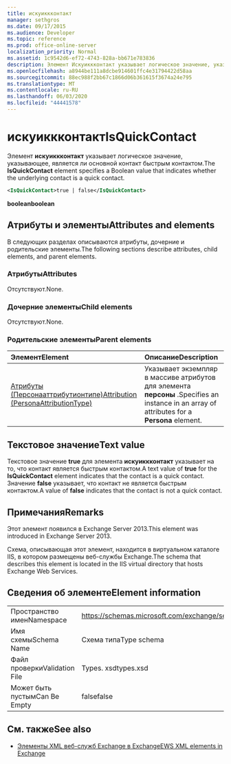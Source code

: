 ```yaml
---
title: искуиккконтакт
manager: sethgros
ms.date: 09/17/2015
ms.audience: Developer
ms.topic: reference
ms.prod: office-online-server
localization_priority: Normal
ms.assetid: 1c9542d6-ef72-4743-828a-bb671e783836
description: Элемент Искуиккконтакт указывает логическое значение, указывающее, является ли основной контакт быстрым контактом.
ms.openlocfilehash: a8944be111a8dcbe914601ffc4e31794422d58aa
ms.sourcegitcommit: 88ec988f2bb67c1866d06b361615f3674a24e795
ms.translationtype: MT
ms.contentlocale: ru-RU
ms.lasthandoff: 06/03/2020
ms.locfileid: "44441578"
---
```

# <a name="isquickcontact"></a><span data-ttu-id="b80e8-103">искуиккконтакт</span><span class="sxs-lookup"><span data-stu-id="b80e8-103">IsQuickContact</span></span>

<span data-ttu-id="b80e8-104">Элемент **искуиккконтакт** указывает логическое значение, указывающее, является ли основной контакт быстрым контактом.</span><span class="sxs-lookup"><span data-stu-id="b80e8-104">The **IsQuickContact** element specifies a Boolean value that indicates whether the underlying contact is a quick contact.</span></span> 
  
```XML
<IsQuickContact>true | false</IsQuickContact>
```

 <span data-ttu-id="b80e8-105">**boolean**</span><span class="sxs-lookup"><span data-stu-id="b80e8-105">**boolean**</span></span>
## <a name="attributes-and-elements"></a><span data-ttu-id="b80e8-106">Атрибуты и элементы</span><span class="sxs-lookup"><span data-stu-id="b80e8-106">Attributes and elements</span></span>

<span data-ttu-id="b80e8-107">В следующих разделах описываются атрибуты, дочерние и родительские элементы.</span><span class="sxs-lookup"><span data-stu-id="b80e8-107">The following sections describe attributes, child elements, and parent elements.</span></span>
  
### <a name="attributes"></a><span data-ttu-id="b80e8-108">Атрибуты</span><span class="sxs-lookup"><span data-stu-id="b80e8-108">Attributes</span></span>

<span data-ttu-id="b80e8-109">Отсутствуют.</span><span class="sxs-lookup"><span data-stu-id="b80e8-109">None.</span></span>
  
### <a name="child-elements"></a><span data-ttu-id="b80e8-110">Дочерние элементы</span><span class="sxs-lookup"><span data-stu-id="b80e8-110">Child elements</span></span>

<span data-ttu-id="b80e8-111">Отсутствуют.</span><span class="sxs-lookup"><span data-stu-id="b80e8-111">None.</span></span>
  
### <a name="parent-elements"></a><span data-ttu-id="b80e8-112">Родительские элементы</span><span class="sxs-lookup"><span data-stu-id="b80e8-112">Parent elements</span></span>

|<span data-ttu-id="b80e8-113">**Элемент**</span><span class="sxs-lookup"><span data-stu-id="b80e8-113">**Element**</span></span>|<span data-ttu-id="b80e8-114">**Описание**</span><span class="sxs-lookup"><span data-stu-id="b80e8-114">**Description**</span></span>|
|:-----|:-----|
|[<span data-ttu-id="b80e8-115">Атрибуты (Персонааттрибутионтипе)</span><span class="sxs-lookup"><span data-stu-id="b80e8-115">Attribution (PersonaAttributionType)</span></span>](attribution-personaattributiontype.md) <br/> |<span data-ttu-id="b80e8-116">Указывает экземпляр в массиве атрибутов для элемента **персоны** .</span><span class="sxs-lookup"><span data-stu-id="b80e8-116">Specifies an instance in an array of attributes for a **Persona** element.</span></span>  <br/> |
   
## <a name="text-value"></a><span data-ttu-id="b80e8-117">Текстовое значение</span><span class="sxs-lookup"><span data-stu-id="b80e8-117">Text value</span></span>

<span data-ttu-id="b80e8-118">Текстовое значение **true** для элемента **искуиккконтакт** указывает на то, что контакт является быстрым контактом.</span><span class="sxs-lookup"><span data-stu-id="b80e8-118">A text value of **true** for the **IsQuickContact** element indicates that the contact is a quick contact.</span></span> <span data-ttu-id="b80e8-119">Значение **false** указывает, что контакт не является быстрым контактом.</span><span class="sxs-lookup"><span data-stu-id="b80e8-119">A value of **false** indicates that the contact is not a quick contact.</span></span> 
  
## <a name="remarks"></a><span data-ttu-id="b80e8-120">Примечания</span><span class="sxs-lookup"><span data-stu-id="b80e8-120">Remarks</span></span>

<span data-ttu-id="b80e8-121">Этот элемент появился в Exchange Server 2013.</span><span class="sxs-lookup"><span data-stu-id="b80e8-121">This element was introduced in Exchange Server 2013.</span></span>
  
<span data-ttu-id="b80e8-122">Схема, описывающая этот элемент, находится в виртуальном каталоге IIS, в котором размещены веб-службы Exchange.</span><span class="sxs-lookup"><span data-stu-id="b80e8-122">The schema that describes this element is located in the IIS virtual directory that hosts Exchange Web Services.</span></span>
  
## <a name="element-information"></a><span data-ttu-id="b80e8-123">Сведения об элементе</span><span class="sxs-lookup"><span data-stu-id="b80e8-123">Element information</span></span>

|||
|:-----|:-----|
|<span data-ttu-id="b80e8-124">Пространство имен</span><span class="sxs-lookup"><span data-stu-id="b80e8-124">Namespace</span></span>  <br/> |https://schemas.microsoft.com/exchange/services/2006/types  <br/> |
|<span data-ttu-id="b80e8-125">Имя схемы</span><span class="sxs-lookup"><span data-stu-id="b80e8-125">Schema Name</span></span>  <br/> |<span data-ttu-id="b80e8-126">Схема типа</span><span class="sxs-lookup"><span data-stu-id="b80e8-126">Type schema</span></span>  <br/> |
|<span data-ttu-id="b80e8-127">Файл проверки</span><span class="sxs-lookup"><span data-stu-id="b80e8-127">Validation File</span></span>  <br/> |<span data-ttu-id="b80e8-128">Types. xsd</span><span class="sxs-lookup"><span data-stu-id="b80e8-128">types.xsd</span></span>  <br/> |
|<span data-ttu-id="b80e8-129">Может быть пустым</span><span class="sxs-lookup"><span data-stu-id="b80e8-129">Can Be Empty</span></span>  <br/> |<span data-ttu-id="b80e8-130">false</span><span class="sxs-lookup"><span data-stu-id="b80e8-130">false</span></span>  <br/> |
   
## <a name="see-also"></a><span data-ttu-id="b80e8-131">См. также</span><span class="sxs-lookup"><span data-stu-id="b80e8-131">See also</span></span>



- [<span data-ttu-id="b80e8-132">Элементы XML веб-служб Exchange в Exchange</span><span class="sxs-lookup"><span data-stu-id="b80e8-132">EWS XML elements in Exchange</span></span>](ews-xml-elements-in-exchange.md)

